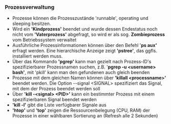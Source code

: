 ### Prozessverwaltung

* Prozesse können die Prozesszustände 'runnable', operating und sleeping besitzen.
* Wird ein **'Kindprozess'** beendet und wurde dessen Endestatus noch nicht vom **'Vaterprozess'** abgefragt, so wird er als sog. **Zombieprozess** vom Betriebssystem verwaltet
* Ausführliche Prozessinformationen können über den Befehl '**ps aux'** erfragt werden. Eine hierarchische Anzeige zeigt **'pstree'**, das ggfls. installiert werden muss.
* Über das Kommando **'pgrep'** kann man gezielt nach Prozess-ID's spezifizierbarer Prozessnamen suchen, z.B. '**pgrep -u &lt;username&gt; bash'**, mit 'pkill' kann man den gefundenen auch gleich beenden
* Prozesse mit dem gleichen Namen können über **'killall &lt;processname&gt;'** beendet werden. Die Option --signal &lt;SIGNAL&gt; spezifiziert das Signal, mit dem der Prozess beendet werden soll
* Über **'kill -&lt;signal&gt; &lt;PID&gt;'** kann ein bestimmter Prozess mit einem spezifizierbaren Signal beendet werden
* **'kill -l'** gibt die Liste verfügbarer Signale aus
* **'htop'** und **'top'** zeigen die Ressourcenbelegung \(CPU, RAM\) der Prozesse in einer wählbaren Sortierung an \(Refresh alle 2 Sekunden\)



